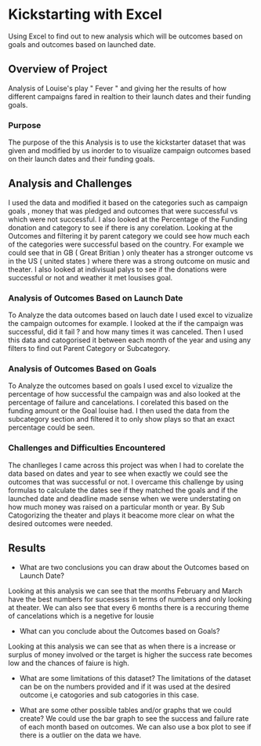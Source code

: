 # Kickstarting with Excel
Using Excel to find out to new analysis which will be outcomes based on goals and outcomes based on launched date. 

## Overview of Project
Analysis of Louise's play " Fever " and giving her the results of how different campaigns fared in realtion to their launch dates and their funding goals. 
### Purpose
The purpose of the this Analysis is to use the kickstarter dataset that was given and modified by us inorder to to visualize campaign outcomes based on their launch dates and their funding goals. 

## Analysis and Challenges

I used the data and modified it based on the categories such as campaign goals , money that was pledged and outcomes that were successful vs which were not successful. I also looked at the Percentage of the Funding donation and category to see if there is any corelation. Looking at the Outcomes and filtering it by parent category we could see how much each of the categories were successful based on the country. For example we could see that in GB ( Great Britian ) only theater has a stronger outcome vs in the US ( united states ) where there was a strong outcome on music and theater. I also looked at indivisual palys to see if the donations were successful or not and weather it met lousises goal. 

### Analysis of Outcomes Based on Launch Date
To Analyze the data outcomes based on lauch date I used excel to vizualize the campaign outcomes for example. I looked at the if the campaign was successful, did it fail ? and how many times it was canceled. Then I used this data and catogorised it between each month of the year and using any filters to find out Parent Category or Subcategory. 

### Analysis of Outcomes Based on Goals
To Analyze the outcomes based on goals I used excel to vizualize the percentage of how successful the campaign was and also looked at the percentage of failure and cancelations. I corelated this based on the funding amount or the Goal louise had. I then used the data from the subcategory section and filtered it to only show plays so that an exact percentage could be seen. 

### Challenges and Difficulties Encountered

The chanlleges I came across this project was when I had to corelate the data based on dates and year to see when exactly we could see the outcomes that was successful or not. I overcame this challenge by using formulas to calculate the dates see if they matched the goals and if the launched date and deadline made sense when we were understating on how much money was raised on a particular month or year. By Sub Catogorizing the theater and plays it beacome more clear on what the desired outcomes were needed.  

## Results

- What are two conclusions you can draw about the Outcomes based on Launch Date?

Looking at this analysis we can see that the months February and March have the best numbers for sucessess in terms of numbers and only looking at theater. 
We can also see that every 6 months there is a reccuring theme of cancelations which is a negetive for lousie 

- What can you conclude about the Outcomes based on Goals?

Looking at this analysis we can see that as when there is a increase or surplus of money involved or the target is higher the success rate becomes low and the chances of faiure is high. 

- What are some limitations of this dataset?
The limitations of the dataset can be on the numbers provided and if it was used at the desired outcome i,e catogories and sub catogories in this case. 

- What are some other possible tables and/or graphs that we could create?
We could use the bar graph to see the success and failure rate of each month based on outcomes. We can also use a box plot to see if there is a outlier on the data we have. 
